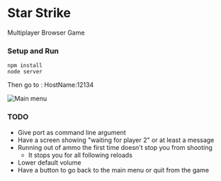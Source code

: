 # Star Strike
Multiplayer Browser Game

### Setup and Run
```
npm install 
node server 
```

Then go to : HostName:12134

![Main menu](https://i.imgur.com/tLFJxff.png)

### TODO
* Give port as command line argument
* Have a screen showing "waiting for player 2" or at least a message
* Running out of ammo the first time doesn't stop you from shooting
  * It stops you for all following reloads
* Lower default volume
* Have a button to go back to the main menu or quit from the game
